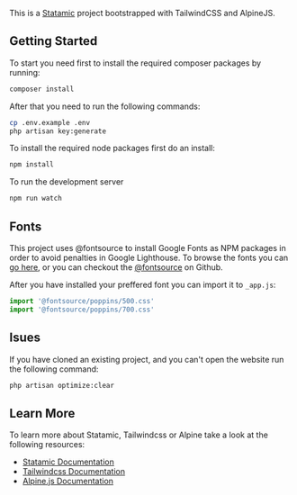 This is a [Statamic](https://www.statamic.dev/) project bootstrapped with TailwindCSS and AlpineJS.

## Getting Started

To start you need first to install the required composer packages by running:

```bash
composer install
```

After that you need to run the following commands:

```bash
cp .env.example .env
php artisan key:generate
```

To install the required node packages first do an install:

```bash
npm install
```

To run the development server

```bash
npm run watch
```

## Fonts

This project uses @fontsource to install Google Fonts as NPM packages in order to avoid penalties in Google Lighthouse.
To browse the fonts you can [go here](https://fontsource.github.io/search-directory/), or you can checkout the [@fontsource](https://github.com/fontsource/fontsource) on Github.

After you have installed your preffered font you can import it to `_app.js`:

```js
import '@fontsource/poppins/500.css'
import '@fontsource/poppins/700.css'
```

## Isues

If you have cloned an existing project, and you can't open the website run the following command:

```bash
php artisan optimize:clear
```


## Learn More

To learn more about Statamic, Tailwindcss or Alpine take a look at the following resources:

- [Statamic Documentation](https://statamic.dev)
- [Tailwindcss Documentation](https://tailwindcss.com)
- [Alpine.js Documentation](https://github.com/alpinejs/alpine)

